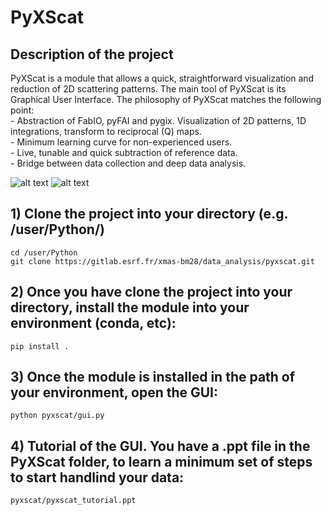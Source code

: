 # PyXScat



## Description of the project

PyXScat is a module that allows a quick, straightforward visualization and reduction of 2D scattering patterns.
The main tool of PyXScat is its Graphical User Interface. The philosophy of PyXScat matches the following point:<br />
    - Abstraction of FabIO, pyFAI and pygix. Visualization of 2D patterns, 1D integrations, transform to reciprocal (Q) maps.<br />
    - Minimum learning curve for non-experienced users.<br />
    - Live, tunable and quick subtraction of reference data.<br />
    - Bridge between data collection and deep data analysis.<br />


![alt text](https://gitlab.esrf.fr/xmas-bm28/data_analysis/pyxscat/-/raw/main/PyXScat_screenshot.png)
![alt text](https://gitlab.esrf.fr/xmas-bm28/data_analysis/pyxscat/-/raw/main/PyXScat_screenshot_2.png)

## 1) Clone the project into your directory (e.g. /user/Python/)

```
cd /user/Python
git clone https://gitlab.esrf.fr/xmas-bm28/data_analysis/pyxscat.git
```

## 2) Once you have clone the project into your directory, install the module into your environment (conda, etc):
```
pip install .
```

## 3) Once the module is installed in the path of your environment, open the GUI:
```
python pyxscat/gui.py
```

## 4) Tutorial of the GUI. You have a .ppt file in the PyXScat folder, to learn a minimum set of steps to start handlind your data:
```
pyxscat/pyxscat_tutorial.ppt
```


